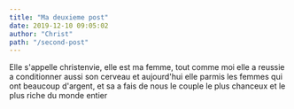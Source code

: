 ```yaml
---
title: "Ma deuxieme post"
date: 2019-12-10 09:05:02
author: "Christ"
path: "/second-post"
---
```

Elle s'appelle christenvie, elle est ma femme, tout comme moi elle a reussie a conditionner aussi son cerveau
et aujourd'hui elle parmis les femmes qui ont beaucoup d'argent, et sa a fais de nous le couple le plus 
chanceux et le plus riche du monde entier